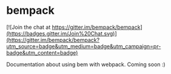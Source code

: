 bempack
=======

[![Join the chat at https://gitter.im/bempack/bempack](https://badges.gitter.im/Join%20Chat.svg)](https://gitter.im/bempack/bempack?utm_source=badge&utm_medium=badge&utm_campaign=pr-badge&utm_content=badge)

Documentation about using bem with webpack. Coming soon :)

